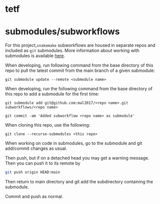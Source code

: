 # tetf


# submodules/subworkflows

For this project,`snakemake` subworkflows are housed in separate repos and included as `git` submodules. 
More information about working with submodules is available [here](https://git-scm.com/book/en/v2/Git-Tools-Submodules).

When developing, run following command from the base directory of this repo to pull the latest commit from the main branch of a given submodule:

```
git submodule update --remote <submodule name>
```

When developing, run the following command from the base directory of this repo to add a submodule for the first time:

```
git submodule add git@github.com:mal2017/<repo name>.git subworkflows/<repo name>

git commit -am 'Added subworkflow <repo name> as submodule'
```

When cloning this repo, use the following:

```
git clone --recurse-submodules <this repo>
```

When working on code in submodules, go to the submodule and git add/commit changes as usual.

Then push, but if on a detached head you may get a warning message. Then you can push it to its remote by

```bash
git push origin HEAD:main
```

Then return to main directory and git add the subdirectory containing the submodule.

Commit and push as normal.